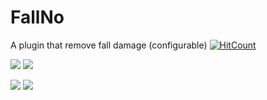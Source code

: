# FallNo
A plugin that remove fall damage (configurable)
[![HitCount](http://hits.dwyl.io/eliassaliba12/FallNo.svg)](http://hits.dwyl.io/eliassaliba12/FallNo)

[![](https://poggit.pmmp.io/shield.state/FallNo)](https://poggit.pmmp.io/p/FallNo)
<a href="https://poggit.pmmp.io/p/FallNo"><img src="https://poggit.pmmp.io/shield.state/FallNo"></a>

[![](https://poggit.pmmp.io/shield.api/FallNo)](https://poggit.pmmp.io/p/FallNo)
<a href="https://poggit.pmmp.io/p/FallNo"><img src="https://poggit.pmmp.io/shield.api/FallNo"></a>

